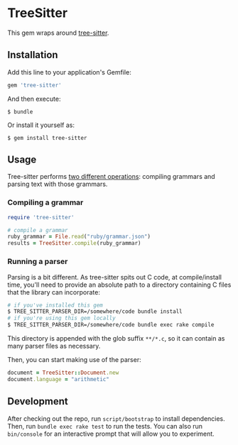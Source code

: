 # TreeSitter

This gem wraps around [tree-sitter](https://github.com/tree-sitter/tree-sitter).

## Installation

Add this line to your application's Gemfile:

```ruby
gem 'tree-sitter'
```

And then execute:

    $ bundle

Or install it yourself as:

    $ gem install tree-sitter

## Usage

Tree-sitter performs [two different operations](https://github.com/tree-sitter/tree-sitter#overview): compiling grammars and parsing text with those grammars.

### Compiling a grammar

``` ruby
require 'tree-sitter'

# compile a grammar
ruby_grammar = File.read("ruby/grammar.json")
results = TreeSitter.compile(ruby_grammar)
```

### Running a parser

Parsing is a bit different. As tree-sitter spits out C code, at compile/install time, you'll need to provide an absolute path to a directory containing C files that the library can incorporate:

``` bash
# if you've installed this gem
$ TREE_SITTER_PARSER_DIR=/somewhere/code bundle install
# if you're using this gem locally
$ TREE_SITTER_PARSER_DIR=/somewhere/code bundle exec rake compile
```

This directory is appended with the glob suffix `**/*.c`, so it can contain as many parser files as necessary.

Then, you can start making use of the parser:

``` ruby
document = TreeSitter::Document.new
document.language = "arithmetic"
```

## Development

After checking out the repo, run `script/bootstrap` to install dependencies. Then, run `bundle exec rake test` to run the tests. You can also run `bin/console` for an interactive prompt that will allow you to experiment.
